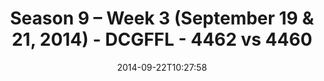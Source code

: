 ---
title: Season 9 – Week 3 (September 19 & 21, 2014) - DCGFFL - 4462 vs 4460
teams_score:
- team: 4462
  score:
- team: 4460
  score: 8
mvp: 'Medium: David Schilling / Lime: Justin Parker'
game-ball: N/A
season: 9
week: 3
date: '2014-09-22T10:27:58'
pageid: 1825-4462-vs-4460
---
